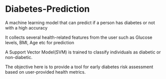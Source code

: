 # Diabetes-Prediction
A machine learning model that can predict if a person has diabetes or not with a high accuracy 

It collects several health-related features from the user such as Glucose levels, BMI, Age etc for prediction

A Support Vector Model(SVM) is trained to classify individuals as diabetic or non-diabetic.

The objective here is to provide a tool for early diabetes risk assessment based on user-provided health metrics.
